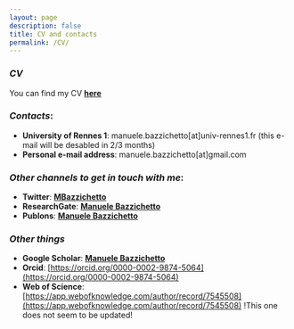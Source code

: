 ```yaml
---
layout: page
description: false
title: CV and contacts
permalink: /CV/
---
```


### _CV_

You can find my CV [**here**](https://github.com/ManueleBazzichetto/pers-website/tree/main/CVfolder/ManueleBazzichettoCV.pdf)

### _Contacts_:

- **University of Rennes 1**: manuele.bazzichetto[at]univ-rennes1.fr (this e-mail will be desabled in 2/3 months)
- **Personal e-mail address**: manuele.bazzichetto[at]gmail.com

### _Other channels to get in touch with me_:

- **Twitter**: [**MBazzichetto**](https://twitter.com/MBazzichetto)
- **ResearchGate**: [**Manuele Bazzichetto**](https://www.researchgate.net/search/publication?q=manuele%2Bbazzichetto)
- **Publons**: [**Manuele Bazzichetto**](https://publons.com/researcher/1663283/manuele-bazzichetto/)

### _Other things_

- **Google Scholar**: [**Manuele Bazzichetto**](https://scholar.google.it/citations?user=RysWTycAAAAJ&hl=it&oi=ao)
- **Orcid**: [https://orcid.org/0000-0002-9874-5064](https://orcid.org/0000-0002-9874-5064)
- **Web of Science**: [https://app.webofknowledge.com/author/record/7545508](https://app.webofknowledge.com/author/record/7545508) !This one does not seem to be updated! 

